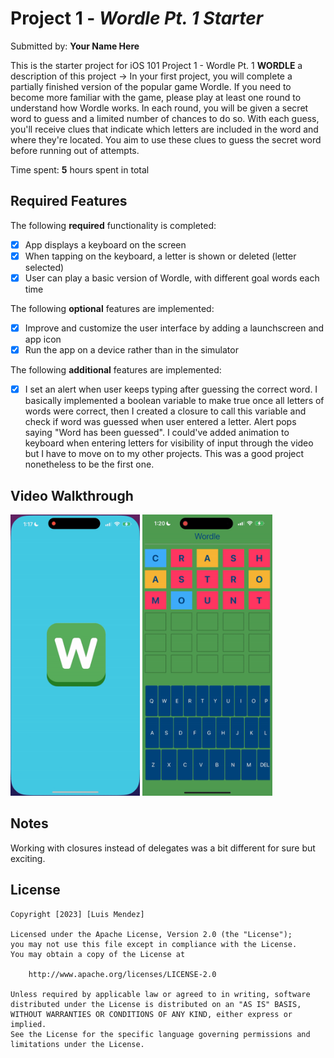 # Project 1 - *Wordle Pt. 1 Starter*

Submitted by: **Your Name Here**

This is the starter project for iOS 101 Project 1 - Wordle Pt. 1
**WORDLE** a description of this project -> In your first project, you will complete a partially finished version of the popular game Wordle. If you need to become more familiar with the game, please play at least one round to understand how Wordle works. In each round, you will be given a secret word to guess and a limited number of chances to do so. With each guess, you'll receive clues that indicate which letters are included in the word and where they're located. You aim to use these clues to guess the secret word before running out of attempts.

Time spent: **5** hours spent in total

## Required Features

The following **required** functionality is completed:

- [x] App displays a keyboard on the screen
- [x] When tapping on the keyboard, a letter is shown or deleted (letter selected)
- [x] User can play a basic version of Wordle, with different goal words each time

The following **optional** features are implemented:

- [x] Improve and customize the user interface by adding a launchscreen and app icon
- [x] Run the app on a device rather than in the simulator

The following **additional** features are implemented:

- [x] I set an alert when user keeps typing after guessing the correct word. I basically implemented a boolean variable to make true once all letters of words were correct, then I created a closure to call this variable and check if word was guessed when user entered a letter. Alert pops saying "Word has been guessed". I could've added animation to keyboard when entering letters for visibility of input through the video but I have to move on to my other projects. This was a good project nonetheless to be the first one.

## Video Walkthrough

<img src='/iOS_project1_result1.gif' title='Video Walkthrough' width='' alt='Video Walkthrough' float="left" width="300" height="450"/>
<img src='/iOS_project1_result2.gif' title='Video Walkthrough' width='' alt='Video Walkthrough' float="left" width="300" height="450"/>

## Notes

Working with closures instead of delegates was a bit different for sure but exciting.

## License

    Copyright [2023] [Luis Mendez]

    Licensed under the Apache License, Version 2.0 (the "License");
    you may not use this file except in compliance with the License.
    You may obtain a copy of the License at

        http://www.apache.org/licenses/LICENSE-2.0

    Unless required by applicable law or agreed to in writing, software
    distributed under the License is distributed on an "AS IS" BASIS,
    WITHOUT WARRANTIES OR CONDITIONS OF ANY KIND, either express or implied.
    See the License for the specific language governing permissions and
    limitations under the License.
